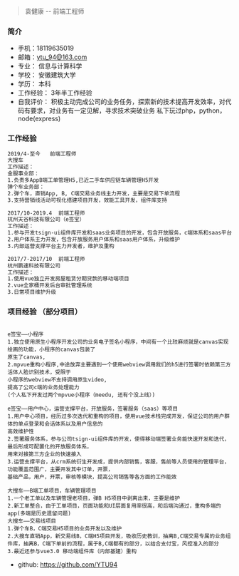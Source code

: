 <!--
 * @Author: your name
 * @Date: 2020-11-01 10:43:03
 * @LastEditTime: 2020-11-01 11:45:10
 * @LastEditors: Please set LastEditors
 * @Description: In User Settings Edit
 * @FilePath: /personal-resume/README.md
-->

 > 袁健康 -- 前端工程师
  
 ### 简介	

 * 手机：18119635019
 * 邮箱：ytu_94@163.com
 * 专业：	信息与计算科学           
 * 学校：	安徽建筑大学    
 * 学历： 本科
 * 工作经验： 3年半工作经验
 * 自我评价： 积极主动完成公司的业务任务，探索新的技术提高开发效率，对代码有要求，对业务有一定见解，寻求技术突破业务
          私下玩过php，python，node(express)

### 工作经验

``` html
2019/4-至今	前端工程师
大搜车
工作描述：
金服事业部：
1.负责多AppB端工单管理H5,已近二手车供应链车辆管理H5开发
弹个车业务部：
2.弹个车，直销App, B, C端交易业务线主力开发，主要是交易下单流程
3.支持营销线活动可视化搭建项目开发，效能工具开发，组件库支持

2017/10-2019.4	前端工程师
杭州天谷科技有限公司（e签宝）
工作描述：
1.参与开发tsign-ui组件库开发和saas业务项目的开发，包含开放服务，c端体系和saas平台
2.用户体系主力开发，包含开放服务用户体系和saas用户体系，升级维护
3.内部运营支撑平台主力开发者，维护及重构

2017/7-2017/10	前端工程师
杭州鹏速科技有限公司
工作描述：
1.使用vue独立开发房屋租赁分期贷款的移动端项目
2.vue全家桶开发后台审批管理系统
3.日常项目维护升级

```

### 项目经验 （部分项目）

```

e签宝——小程序
1.独立使用原生小程序开发公司的业务电子签名小程序，中间有一个比较麻烦就是canvas实现绘画的功能，小程序的canvas包装了
原生了canvas,
2.mpvue重构小程序,中途放弃主要遇到一个使用webview调用我们的h5进行签署时依赖第三方活体人脸识别技术，受限于
小程序的webview不支持调用原生video, 
提高了公司c端的业务处理能力
(个人私下开发过两个mpvue小程序（meedu, 还有个没上线）)

e签宝——用户中心，运营支撑平台，开放服务，签署服务（saas）等项目
1.用户中心项目，经历过多次迭代和重构的项目，使用vue技术栈完成开发，保证公司的用户群体的单点登录和会话体系以及用户信息的
高效维护性
2.签署服务体系，参与公司tsign-ui组件库的开发，使得移动端签署业务能快速开发和迭代，最后形成可配置化的开放服务体系，
用来对接第三方企业的快速接入
3.运营支撑平台，从crm系统衍生开发成，提供内部销售，客服，售前等人员使用的管理平台，功能覆盖范围广，主要开发其中订单，开票，
基础产品，用户，开票，审核等模块，提高公司销售等各方面的工作能效

大搜车——B端工单项目，车辆管理项目
1.一个老工单以及车辆管理老项目，弹B H5项目中剥离出来，主要是维护
2.新工单整合，由于工单项目，页面功能和UI层面复用率很高，和后端沟通过，重构多端的app(多端是历史遗留问题)
大搜车——交易线项目
1.弹个车B，C端交易H5项目的业务开发以及维护
2.大搜车直销App，新交易线B，C端H5项目开发，吸收历史教训，抽离B,C端交易专属的业务组件库，抽离B，C端下单前的流程，属于B,C端都有的部分，以结合支付宝，风控准入的部分
3.最近还参与vue3.0 移动端组件库（内部基建）重构

```

* github: https://github.com/YTU94

